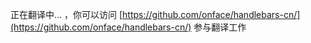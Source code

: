 <!--_PAGEDATA
{
    "title": "Handlebars 中文网：轻逻辑语义化的模板引擎",
    "github":"onface/handlebars-cn",
    "githubissuesid": 1,
    "createData": "2015-04-10",
    "keywords": "",
    "description": "轻逻辑语义化的模板引擎",
    "_template": "default"
}
_PAGEDATA-->

<div id="intro">

正在翻译中... ，你可以访问 [https://github.com/onface/handlebars-cn/](https://github.com/onface/handlebars-cn/) 参与翻译工作

</div>

<!-- End .contents-->